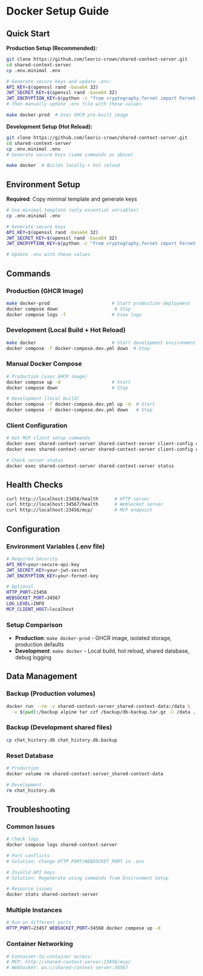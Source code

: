 # Docker Setup Guide

## Quick Start

**Production Setup (Recommended):**
```bash
git clone https://github.com/leoric-crown/shared-context-server.git
cd shared-context-server
cp .env.minimal .env

# Generate secure keys and update .env:
API_KEY=$(openssl rand -base64 32)
JWT_SECRET_KEY=$(openssl rand -base64 32)
JWT_ENCRYPTION_KEY=$(python -c "from cryptography.fernet import Fernet; print(Fernet.generate_key().decode())")
# Then manually update .env file with these values

make docker-prod  # Uses GHCR pre-built image
```

**Development Setup (Hot Reload):**
```bash
git clone https://github.com/leoric-crown/shared-context-server.git
cd shared-context-server
cp .env.minimal .env
# Generate secure keys (same commands as above)

make docker  # Builds locally + hot reload
```

## Environment Setup

**Required**: Copy minimal template and generate keys
```bash
# Use minimal template (only essential variables)
cp .env.minimal .env

# Generate secure keys
API_KEY=$(openssl rand -base64 32)
JWT_SECRET_KEY=$(openssl rand -base64 32)
JWT_ENCRYPTION_KEY=$(python -c "from cryptography.fernet import Fernet; print(Fernet.generate_key().decode())")

# Update .env with these values
```

## Commands

### Production (GHCR Image)
```bash
make docker-prod                       # Start production deployment
docker compose down                     # Stop
docker compose logs -f                 # View logs
```

### Development (Local Build + Hot Reload)
```bash
make docker                            # Start development environment
docker compose -f docker-compose.dev.yml down  # Stop
```

### Manual Docker Compose
```bash
# Production (uses GHCR image)
docker compose up -d                   # Start
docker compose down                    # Stop

# Development (local build)
docker compose -f docker-compose.dev.yml up -d  # Start
docker compose -f docker-compose.dev.yml down   # Stop
```

### Client Configuration
```bash
# Get MCP client setup commands
docker exec shared-context-server shared-context-server client-config claude
docker exec shared-context-server shared-context-server client-config cursor

# Check server status
docker exec shared-context-server shared-context-server status
```

## Health Checks

```bash
curl http://localhost:23456/health      # HTTP server
curl http://localhost:34567/health      # WebSocket server
curl http://localhost:23456/mcp/        # MCP endpoint
```

## Configuration

### Environment Variables (.env file)
```bash
# Required Security
API_KEY=your-secure-api-key
JWT_SECRET_KEY=your-jwt-secret
JWT_ENCRYPTION_KEY=your-fernet-key

# Optional
HTTP_PORT=23456
WEBSOCKET_PORT=34567
LOG_LEVEL=INFO
MCP_CLIENT_HOST=localhost
```

### Setup Comparison
- **Production**: `make docker-prod` - GHCR image, isolated storage, production defaults
- **Development**: `make docker` - Local build, hot reload, shared database, debug logging

## Data Management

### Backup (Production volumes)
```bash
docker run --rm -v shared-context-server_shared-context-data:/data \
  -v $(pwd):/backup alpine tar czf /backup/db-backup.tar.gz -C /data .
```

### Backup (Development shared files)
```bash
cp chat_history.db chat_history.db.backup
```

### Reset Database
```bash
# Production
docker volume rm shared-context-server_shared-context-data

# Development
rm chat_history.db
```

## Troubleshooting

### Common Issues
```bash
# Check logs
docker compose logs shared-context-server

# Port conflicts
# Solution: Change HTTP_PORT/WEBSOCKET_PORT in .env

# Invalid API keys
# Solution: Regenerate using commands from Environment Setup

# Resource issues
docker stats shared-context-server
```

### Multiple Instances
```bash
# Run on different ports
HTTP_PORT=23457 WEBSOCKET_PORT=34568 docker compose up -d
```

### Container Networking
```bash
# Container-to-container access:
# MCP: http://shared-context-server:23456/mcp/
# WebSocket: ws://shared-context-server:34567
```
